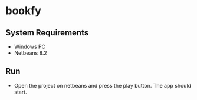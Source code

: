 # bookfy

## System Requirements

- Windows PC
- Netbeans 8.2

## Run

- Open the project on netbeans and press the play button. The app should start.
